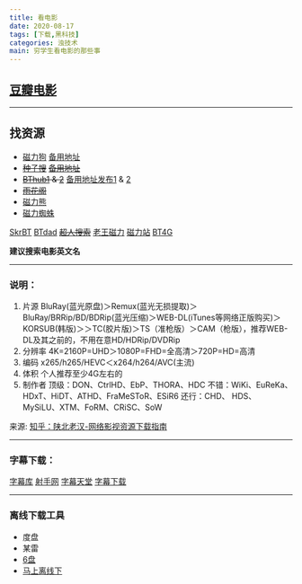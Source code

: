 ```yaml
---
title: 看电影
date: 2020-08-17
tags: [下载,黑科技]
categories: 浊技术
main: 穷学生看电影的那些事
---
```

## [豆瓣电影](https://movie.douban.com/)
---
## 找资源
* [磁力狗](http://ciligou0.cc/) [备用地址](http://0200.org)
* ~~[种子搜](https://www.zhongzilou.com/)~~ ~~[备用地址](https://www.zhongziya.com/)~~
* ~~[BThub1](https://bthub.site) & [2](https://bthub.monster)~~ [备用地址发布1](https://github.com/fwonggh/Bthub) & [2](https://gitlab.com/fwonggh/Bthub/-/blob/master/README.md)
* ~~[雨花阁](https://www.yhg14.xyz/)~~
* [磁力熊](https://www.cilixiong.com/)
* [磁力蜘蛛](http://www.eclzz.net/)

[SkrBT](https://skrbt50.icu/)    [BTdad](http://www.btdad.co/)  ~~[超人搜索](https://www.crsososo.xyz/)~~   [老王磁力](https://laowang40.icu/)  [磁力站](http://mag234.com/home.html)    [BT4G](https://bt4g.org/)

**建议搜索电影英文名**

---

### 说明：
1. 片源
BluRay(蓝光原盘)＞Remux(蓝光无损提取)＞BluRay/BRRip/BD/BDRip(蓝光压缩)＞WEB-DL(iTunes等网络正版购买)＞KORSUB(韩版)＞＞TC(胶片版)＞TS（准枪版）＞CAM（枪版），推荐WEB-DL及其之前的，不用在意HD/HDRip/DVDRip
2. 分辨率   4K=2160P=UHD＞1080P=FHD=全高清＞720P=HD=高清
3. 编码     x265/h265/HEVC＜x264/h264/AVC(主流)
4. 体积     个人推荐至少4G左右的
5. 制作者
顶级：DON、CtrlHD、EbP、THORA、HDC
不错：WiKi、EuReKa、HDxT、HiDT、ATHD、FraMeSToR、ESiR6
还行：CHD、 HDS、MySiLU、XTM、FoRM、CRiSC、SoW

来源: [知乎：陕北老汉-网络影视资源下载指南](https://zhuanlan.zhihu.com/p/28715214)

---

### 字幕下载：
[字幕库](http://www.zimuku.la/)
[射手网](https://assrt.net/)
[字幕天堂](http://www.zmtiantang.cc/)
[字幕下载](http://www.zmxiazai.com/)

---
### 离线下载工具
* 度盘
* 某雷
* [6盘](https://v3-beta.6pan.cn/)
* [马上离线下](https://browser.enjoymore.fun/)
